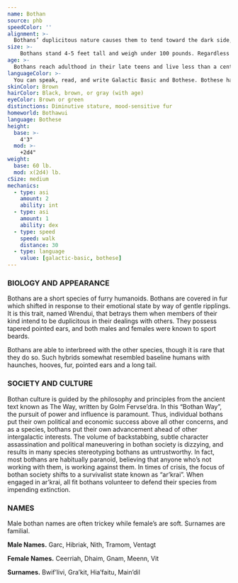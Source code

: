 ```yaml
---
name: Bothan
source: phb
speedColor: ''
alignment: >-
  Bothans’ duplicitous nature causes them to tend toward the dark side, though there are exceptions.
size: >-
    Bothans stand 4-5 feet tall and weigh under 100 pounds. Regardless of your position in that range, your size is Medium.
age: >-
  Bothans reach adulthood in their late teens and live less than a century.
languageColor: >-
  You can speak, read, and write Galactic Basic and Bothese. Bothese had a great influence on the forming of Galactic Basic; the two languages share many cognates.
skinColor: Brown
hairColor: Black, brown, or gray (with age)
eyeColor: Brown or green
distinctions: Diminutive stature, mood-sensitive fur
homeworld: Bothawui
language: Bothese
height:
  base: >-
    4'3"
  mod: >-
    +2d4"
weight:
  base: 60 lb.
  mod: x(2d4) lb.
cSize: medium
mechanics:
  - type: asi
    amount: 2
    ability: int
  - type: asi
    amount: 1
    ability: dex
  - type: speed
    speed: walk
    distance: 30
  - type: language
    value: [galactic-basic, bothese]
---
```

### BIOLOGY AND APPEARANCE
Bothans are a short species of furry humanoids. Bothans are covered in fur which shifted in response to their emotional state by way of gentle ripplings. It is this trait, named Wrendui, that betrays them when members of their kind intend to be duplicitous in their dealings with others. They possess tapered pointed ears, and both males and females were known to sport beards.

Bothans are able to interbreed with the other species, though it is rare that they do so. Such hybrids somewhat resembled baseline humans with haunches, hooves, fur, pointed ears and a long tail.

### SOCIETY AND CULTURE
Bothan culture is guided by the philosophy and principles from the ancient text known as The Way, written by Golm Fervse’dra. In this “Bothan Way”, the pursuit of power and influence is paramount. Thus, individual bothans put their own political and economic success above all other concerns, and as a species, bothans put their own advancement ahead of other intergalactic interests. The volume of backstabbing, subtle character assassination and political maneuvering in bothan society is dizzying, and results in many species stereotyping bothans as untrustworthy. In fact, most bothans are habitually paranoid, believing that anyone who’s not working with them, is working against them. In times of crisis, the focus of bothan society shifts to a survivalist state known as “ar’krai”. When engaged in ar’krai, all fit bothans volunteer to defend their species from impending extinction.

### NAMES
Male bothan names are often trickey while female’s are soft. Surnames are familial.

__Male Names.__ Garc, Hibriak, Nith, Tramom, Ventagt

__Female Names.__ Ceerriah, Dhaim, Gnam, Meenn, Vit

__Surnames.__ Bwif’livi, Gra’kit, Hia’faitu, Main’dil
